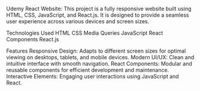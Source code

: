 Udemy React Website:
This project is a fully responsive website built using HTML, CSS, JavaScript, and React.js. 
It is designed to provide a seamless user experience across various devices and screen sizes.

Technologies Used
HTML
CSS
Media Queries
JavaScript
React Components
React.js

Features
Responsive Design: Adapts to different screen sizes for optimal viewing on desktops, tablets, and mobile devices.
Modern UI/UX: Clean and intuitive interface with smooth navigation.
React Components: Modular and reusable components for efficient development and maintenance.
Interactive Elements: Engaging user interactions using JavaScript and React.
